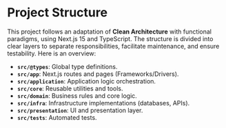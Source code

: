# Project Structure

This project follows an adaptation of **Clean Architecture** with functional paradigms, using Next.js 15 and TypeScript. The structure is divided into clear layers to separate responsibilities, facilitate maintenance, and ensure testability. Here is an overview:

- **`src/@types`**: Global type definitions.
- **`src/app`**: Next.js routes and pages (Frameworks/Drivers).
- **`src/application`**: Application logic orchestration.
- **`src/core`**: Reusable utilities and tools.
- **`src/domain`**: Business rules and core logic.
- **`src/infra`**: Infrastructure implementations (databases, APIs).
- **`src/presentation`**: UI and presentation layer.
- **`src/tests`**: Automated tests.  
